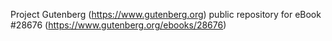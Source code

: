 Project Gutenberg (https://www.gutenberg.org) public repository for eBook #28676 (https://www.gutenberg.org/ebooks/28676)
